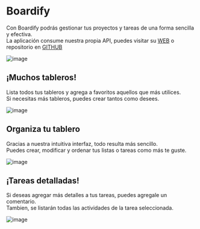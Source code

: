 # Boardify
Con Boardify podrás gestionar tus proyectos y tareas de una forma sencilla y efectiva.<br>
La aplicación consume nuestra propia API, puedes visitar su [WEB](https://api-boardify.vercel.app/) o repositorio en [GITHUB](https://github.com/sergiogonzalez01/API-Boardify)

![image](https://github.com/sergiogonzalez01/Boardify/assets/60524882/6cd0bb31-0be5-4de4-a55a-3b86f4cc7c19)

## ¡Muchos tableros!
Lista todos tus tableros y agrega a favoritos aquellos que más utilices.<br>
Si necesitas más tableros, puedes crear tantos como desees.

![image](https://github.com/sergiogonzalez01/Boardify/assets/60524882/b662eda3-bd6a-4fc4-b1fd-1cd1ee5ab9f5)

## Organiza tu tablero
Gracias a nuestra intuitiva interfaz, todo resulta más sencillo.<br>
Puedes crear, modificar y ordenar tus listas o tareas como más te guste.

![image](https://github.com/sergiogonzalez01/Boardify/assets/60524882/981bf30b-b9d1-409f-afc4-482ec7ee1d61)

## ¡Tareas detalladas!
Si deseas agregar más detalles a tus tareas, puedes agregale un comentario.<br>
Tambien, se listarán todas las actividades de la tarea seleccionada.

![image](https://github.com/sergiogonzalez01/Boardify/assets/60524882/ac98956b-0b1f-4943-a377-e567ecc4e92e)
